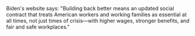 Biden's website says: "Building back better means an updated social contract that treats American workers and working families as essential at all times, not just times of crisis––with higher wages, stronger benefits, and fair and safe workplaces."
